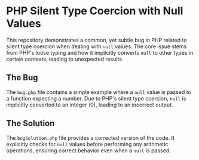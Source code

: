 # PHP Silent Type Coercion with Null Values

This repository demonstrates a common, yet subtle bug in PHP related to silent type coercion when dealing with `null` values. The core issue stems from PHP's loose typing and how it implicitly converts `null` to other types in certain contexts, leading to unexpected results.

## The Bug
The `bug.php` file contains a simple example where a `null` value is passed to a function expecting a number. Due to PHP's silent type coercion, `null` is implicitly converted to an integer (0), leading to an incorrect output.

## The Solution
The `bugSolution.php` file provides a corrected version of the code.  It explicitly checks for `null` values before performing any arithmetic operations, ensuring correct behavior even when a `null` is passed.